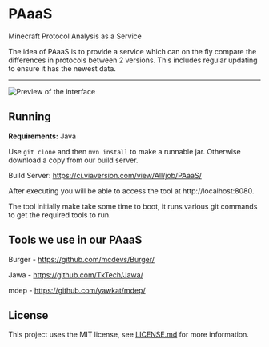 PAaaS
===================
Minecraft Protocol Analysis as a Service

The idea of PAaaS is to provide a service which can on the fly compare the differences in protocols between 2 versions. This includes regular updating to ensure it has the newest data.

----------
![Preview of the interface](http://myles.us/source/fIVO.png)

Running
-------------
**Requirements:** Java

Use `git clone` and then `mvn install` to make a runnable jar. Otherwise download a copy from our build server.

Build Server: https://ci.viaversion.com/view/All/job/PAaaS/

After executing you will be able to access the tool at http://localhost:8080.

The tool initially make take some time to boot, it runs various git commands to get the required tools to run.

Tools we use in our PAaaS
-------
Burger - https://github.com/mcdevs/Burger/

Jawa - https://github.com/TkTech/Jawa/

mdep - https://github.com/yawkat/mdep/



License
-------
This project uses the MIT license, see [LICENSE.md](https://github.com/Matsv/PAaaS/blob/master/LICENSE.md) for more information.